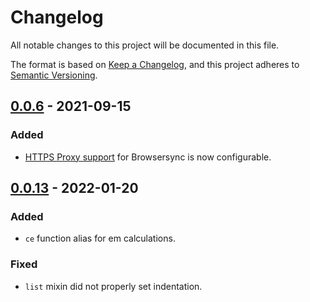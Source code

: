 # Changelog

All notable changes to this project will be documented in this file.

The format is based on [Keep a Changelog](https://keepachangelog.com/en/1.0.0/),
and this project adheres to [Semantic Versioning](https://semver.org/spec/v2.0.0.html).

## [0.0.6] - 2021-09-15

### Added

- [HTTPS Proxy support](https://browsersync.io/docs/options#option-https) for Browsersync is now configurable.

[0.0.6]: https://github.com/AtenDesignGroup/generator-prototype-subtheme/releases/tag/v0.0.6

## [0.0.13] - 2022-01-20

### Added

- `ce` function alias for em calculations.
### Fixed

- `list` mixin did not properly set indentation.

[0.0.13]: https://github.com/AtenDesignGroup/generator-prototype-subtheme/releases/tag/v0.0.13
